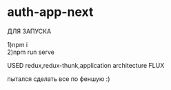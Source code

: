 # auth-app-next

ДЛЯ ЗАПУСКА
  <div>1)npm i</div>
  <div>2)npm run serve</div>
  
  USED redux,redux-thunk,application architecture FLUX
  
  пытался сделать все по феншую :)
